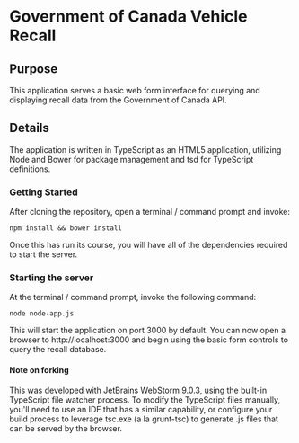 # Government of Canada Vehicle Recall

## Purpose
This application serves a basic web form interface for querying and displaying recall data from the Government of
Canada API.

## Details
The application is written in TypeScript as an HTML5 application, utilizing Node and Bower for package management
and tsd for TypeScript definitions.

### Getting Started
After cloning the repository, open a terminal / command prompt and invoke:
```shell
npm install && bower install
```

Once this has run its course, you will have all of the dependencies required to start the server.

### Starting the server
At the terminal / command prompt, invoke the following command:
```shell
node node-app.js
```

This will start the application on port 3000 by default. You can now open a browser to http://localhost:3000 and begin
using the basic form controls to query the recall database.

#### Note on forking
This was developed with JetBrains WebStorm 9.0.3, using the built-in TypeScript file watcher process. To modify the
TypeScript files manually, you'll need to use an IDE that has a similar capability, or configure your build process to
leverage tsc.exe (a la grunt-tsc) to generate .js files that can be served by the browser.